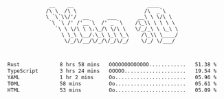 <div align="center">
<pre><code>
 __    __                        ____      
/\ \  /\ \                      /\  _`\    
\ `\`\\/'/  __      ___       __\ \ \/\ \  
 `\ `\ /' /'__`\  /' _ `\    /\_\\ \ \ \ \ 
   `\ \ \/\ \ \.\_/\ \/\ \   \/_/_\ \ \_\ \
     \ \_\ \__/.\_\ \_\ \_\    /\_\\ \____/
      \/_/\/__/\/_/\/_/\/_/    \/_/ \/___/ 
                                           

</code></pre>

<!--START_SECTION:waka-->

```txt
Rust             8 hrs 58 mins   OOOOOOOOOOOOO............   51.38 %
TypeScript       3 hrs 24 mins   OOOOO....................   19.54 %
YAML             1 hr 2 mins     Oo.......................   05.96 %
TOML             58 mins         Oo.......................   05.61 %
HTML             53 mins         Oo.......................   05.09 %
```

<!--END_SECTION:waka-->
